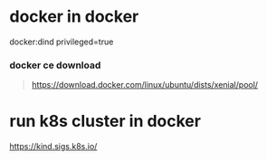 # docker in docker
docker:dind 
privileged=true

### docker ce download
> https://download.docker.com/linux/ubuntu/dists/xenial/pool/

# run k8s cluster in docker 
https://kind.sigs.k8s.io/

